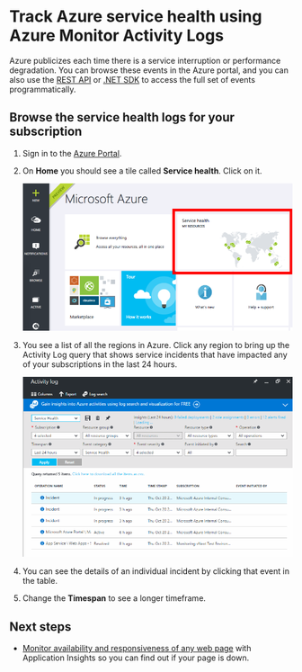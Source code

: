 <properties
	pageTitle="Track Azure service health using Azure Monitor Activity Logs | Microsoft Azure"
	description="Find out when Azure has experienced performance degradation or service interruptions. "
	authors="rboucher"
	manager="carolz"
	editor=""
	services="monitoring-and-diagnostics"
	documentationCenter="monitoring-and-diagnostics"/>

<tags
	ms.service="monitoring-and-diagnostics"
	ms.workload="na"
	ms.tgt_pltfrm="na"
	ms.devlang="na"
	ms.topic="article"
	ms.date="10/20/2016"
	ms.author="robb"/>

# Track Azure service health using Azure Monitor Activity Logs

Azure publicizes each time there is a service interruption or performance degradation. You can browse these events in the Azure portal, and you can also use the [REST API](https://msdn.microsoft.com/library/azure/dn931927.aspx) or [.NET SDK](https://www.nuget.org/packages/Microsoft.Azure.Insights/) to access the full set of events programmatically.

## Browse the service health logs for your subscription

1. Sign in to the [Azure Portal](https://portal.azure.com/).

2. On **Home** you should see a tile called **Service health**. Click on it.

    ![Home](./media/insights-service-health/Insights_Home.png)

3. You see a list of all the regions in Azure. Click any region to bring up the Activity Log query that shows service incidents that have impacted any of your subscriptions in the last 24 hours.

    ![Activity Log Subscription Service Health](./media/insights-service-health/AzureActivityLogServiceHealth3.png)

4. You can see the details of an individual incident by clicking that event in the table.

5. Change the **Timespan** to see a longer timeframe.

## Next steps

* [Monitor availability and responsiveness of any web page](../application-insights/app-insights-monitor-web-app-availability.md) with Application Insights so you can find out if your page is down.
